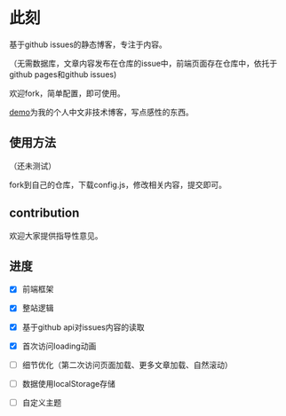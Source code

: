 # 此刻

基于github issues的静态博客，专注于内容。

（无需数据库，文章内容发布在仓库的issue中，前端页面存在仓库中，依托于github pages和github issues)

欢迎fork，简单配置，即可使用。



[demo](https://html50.github.io/moment)为我的个人中文非技术博客，写点感性的东西。



## 使用方法

（还未测试）

fork到自己的仓库，下载config.js，修改相关内容，提交即可。



## contribution

欢迎大家提供指导性意见。





## 进度


- [x] 前端框架
- [x] 整站逻辑
- [x] 基于github api对issues内容的读取
- [x] 首次访问loading动画
- [ ] 细节优化（第二次访问页面加载、更多文章加载、自然滚动）
- [ ] 数据使用localStorage存储
- [ ] 自定义主题


